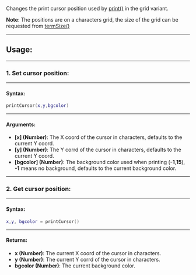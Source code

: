 Changes the print cursor position used by [print()](print.md) in the grid variant.

**Note**: The positions are on a characters grid, the size of the grid can be requested from [termSize()](termSize.md)

---

## Usage:

---

### 1. Set cursor position:

---

#### Syntax:
```lua
printCursor(x,y,bgcolor)
```

---

#### Arguments:

* **[x] (Number)**: The X coord of the cursor in characters, defaults to the current Y coord.
* **[y] (Number)**: The Y corrd of the cursor in characters, defaults to the current Y coord.
* **[bgcolor] (Number)**: The background color used when printing (**-1**,**15**), **-1** means no background, defaults to the current background color.

---

### 2. Get cursor position:

---

#### Syntax:
```lua
x,y, bgcolor = printCursor()
```

---

#### Returns:

* **x (Number)**: The current X coord of the cursor in characters.
* **y (Number)**: The current Y corrd of the cursor in characters.
* **bgcolor (Number)**: The current background color.